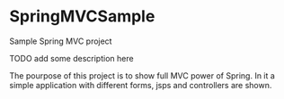 # SpringMVCSample
Sample Spring MVC project

TODO add some description here

The pourpose of this project is to show full MVC power of Spring. In it a simple application with different forms, jsps and controllers are shown.
